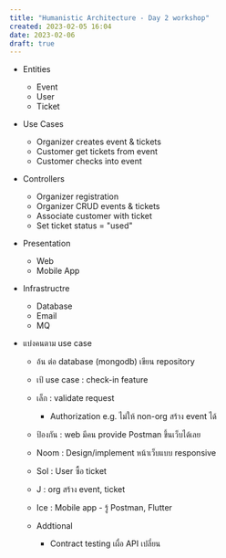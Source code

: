 ```yaml
---
title: "Humanistic Architecture - Day 2 workshop"
created: 2023-02-05 16:04
date: 2023-02-06
draft: true
---
```


- Entities
  - Event
  - User
  - Ticket
- Use Cases
  - Organizer creates event & tickets
  - Customer get tickets from event
  - Customer checks into event
- Controllers
  - Organizer registration
  - Organizer CRUD events & tickets
  - Associate customer with ticket
  - Set ticket status = "used"
- Presentation
  - Web
  - Mobile App
- Infrastructre
  - Database
  - Email
  - MQ

- แบ่งคนตาม use case
  - อ้น ต่อ database (mongodb) เขียน repository
  - เป้ use case : check-in feature
  - เล็ก : validate request 
    - Authorization e.g. ไม่ให้ non-org สร้าง event ได้
  - ป้องกัน : web มีคน provide Postman ขึ้นเว็บได้เลย
  - Noom : Design/implement หน้าเว็บแบบ responsive
  - Sol : User ซื้อ ticket
  - J : org สร้าง event, ticket
  - Ice : Mobile app - รู้ Postman, Flutter


  - Addtional
    - Contract testing เผื่อ API เปลี่ยน